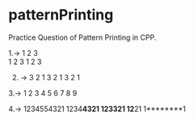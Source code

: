 # patternPrinting

Practice Question of Pattern Printing in CPP.

1.->    1 2 3       
        1 2 3 
        1 2 3

2. ->   3 2 1
        3 2 1
        3 2 1

3.->    1 2 3 
        4 5 6 
        7 8 9

4.->    1234554321
        1234**4321
        123****321
        12******21
        1********1
